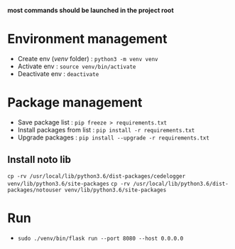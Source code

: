 __most commands should be launched in the project root__

# Environment management

- Create env (_venv_ folder) : ``` python3 -m venv venv ```
- Activate env : ``` source venv/bin/activate ```
- Deactivate env : ``` deactivate ```

# Package management

- Save package list : ``` pip freeze > requirements.txt ```
- Install packages from list : ``` pip install -r requirements.txt ```
- Upgrade packages : ``` pip install --upgrade -r requirements.txt ```

## Install noto lib
```cp -rv /usr/local/lib/python3.6/dist-packages/cedelogger venv/lib/python3.6/site-packages```
```cp -rv /usr/local/lib/python3.6/dist-packages/notouser venv/lib/python3.6/site-packages```


# Run
- ```sudo ./venv/bin/flask run --port 8080 --host 0.0.0.0```